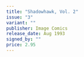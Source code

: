 ```yaml
---
title: "Shadowhawk, Vol. 2"
issue: "3"
variant: ""
publisher: Image Comics
release_date: Aug 1993
signed_by: ""
price: 2.95
---
```

